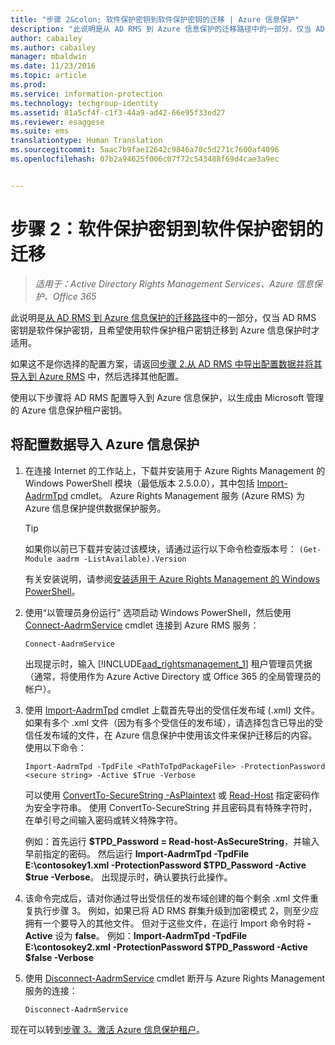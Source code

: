 ```yaml
---
title: "步骤 2&colon; 软件保护密钥到软件保护密钥的迁移 | Azure 信息保护"
description: "此说明是从 AD RMS 到 Azure 信息保护的迁移路径中的一部分，仅当 AD RMS 密钥是软件保护密钥，且希望使用软件保护租户密钥迁移到 Azure 信息保护时才适用。"
author: cabailey
ms.author: cabailey
manager: mbaldwin
ms.date: 11/23/2016
ms.topic: article
ms.prod: 
ms.service: information-protection
ms.technology: techgroup-identity
ms.assetid: 81a5cf4f-c1f3-44a9-ad42-66e95f33ed27
ms.reviewer: esaggese
ms.suite: ems
translationtype: Human Translation
ms.sourcegitcommit: 5aac7b9fae12642c9846a70c5d271c7600af4096
ms.openlocfilehash: 07b2a94625f006c07f72c543488f69d4cae3a9ec


---
```



# <a name="step-2-software-protected-key-to-software-protected-key-migration"></a>步骤 2：软件保护密钥到软件保护密钥的迁移

>*适用于：Active Directory Rights Management Services、Azure 信息保护、Office 365*


此说明是[从 AD RMS 到 Azure 信息保护的迁移路径](migrate-from-ad-rms-to-azure-rms.md)中的一部分，仅当 AD RMS 密钥是软件保护密钥，且希望使用软件保护租户密钥迁移到 Azure 信息保护时才适用。 

如果这不是你选择的配置方案，请返回[步骤 2.从 AD RMS 中导出配置数据并将其导入到 Azure RMS](migrate-from-ad-rms-phase1.md#step-2-export-configuration-data-from-ad-rms-and-import-it-to-azure-information-protection) 中，然后选择其他配置。

使用以下步骤将 AD RMS 配置导入到 Azure 信息保护，以生成由 Microsoft 管理的 Azure 信息保护租户密钥。

## <a name="to-import-the-configuration-data-to-azure-information-protection"></a>将配置数据导入 Azure 信息保护

1.  在连接 Internet 的工作站上，下载并安装用于 Azure Rights Management 的 Windows PowerShell 模块（最低版本 2.5.0.0），其中包括 [Import-AadrmTpd](http://msdn.microsoft.com/library/azure/dn857523.aspx) cmdlet。 Azure Rights Management 服务 (Azure RMS) 为 Azure 信息保护提供数据保护服务。

    > [!TIP]
    > 如果你以前已下载并安装过该模块，请通过运行以下命令检查版本号： `(Get-Module aadrm -ListAvailable).Version`

    有关安装说明，请参阅[安装适用于 Azure Rights Management 的 Windows PowerShell](../deploy-use/install-powershell.md)。

2.  使用“以管理员身份运行”  选项启动 Windows PowerShell，然后使用 [Connect-AadrmService](http://msdn.microsoft.com/library/azure/dn629415.aspx) cmdlet 连接到 Azure RMS 服务：

    ```
    Connect-AadrmService
    ```
    出现提示时，输入 [!INCLUDE[aad_rightsmanagement_1](../includes/aad_rightsmanagement_1_md.md)] 租户管理员凭据（通常，将使用作为 Azure Active Directory 或 Office 365 的全局管理员的帐户）。

3.  使用 [Import-AadrmTpd](http://msdn.microsoft.com/library/azure/dn857523.aspx) cmdlet 上载首先导出的受信任发布域 (.xml) 文件。 如果有多个 .xml 文件（因为有多个受信任的发布域），请选择包含已导出的受信任发布域的文件，在 Azure 信息保护中使用该文件来保护迁移后的内容。 使用以下命令：

    ```
    Import-AadrmTpd -TpdFile <PathToTpdPackageFile> -ProtectionPassword <secure string> -Active $True -Verbose
    ```
    可以使用 [ConvertTo-SecureString -AsPlaintext](https://technet.microsoft.com/library/hh849818.aspx) 或 [Read-Host](https://technet.microsoft.com/library/hh849945.aspx) 指定密码作为安全字符串。 使用 ConvertTo-SecureString 并且密码具有特殊字符时，在单引号之间输入密码或转义特殊字符。
    
    例如：首先运行 **$TPD_Password = Read-host-AsSecureString**，并输入早前指定的密码。 然后运行 **Import-AadrmTpd -TpdFile E:\contosokey1.xml -ProtectionPassword $TPD_Password -Active $true -Verbose**。 出现提示时，确认要执行此操作。
    
4.  该命令完成后，请对你通过导出受信任的发布域创建的每个剩余 .xml 文件重复执行步骤 3。 例如，如果已将 AD RMS 群集升级到加密模式 2，则至少应拥有一个要导入的其他文件。 但对于这些文件，在运行 Import 命令时将 **-Active** 设为 **false**。 例如：**Import-AadrmTpd -TpdFile E:\contosokey2.xml -ProtectionPassword $TPD_Password -Active $false -Verbose**

5.  使用 [Disconnect-AadrmService](http://msdn.microsoft.com/library/azure/dn629416.aspx) cmdlet 断开与 Azure Rights Management 服务的连接：

    ```
    Disconnect-AadrmService
    ```


现在可以转到[步骤 3。激活 Azure 信息保护租户](migrate-from-ad-rms-phase1.md#step-3-activate-your-azure-information-protection-tenant)。





<!--HONumber=Nov16_HO4-->


